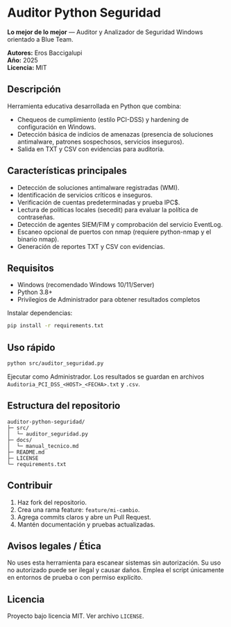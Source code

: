 # Auditor Python Seguridad

**Lo mejor de lo mejor** — Auditor y Analizador de Seguridad Windows orientado a Blue Team.

**Autores:** Eros Baccigalupi  
**Año:** 2025  
**Licencia:** MIT

## Descripción
Herramienta educativa desarrollada en Python que combina:
- Chequeos de cumplimiento (estilo PCI-DSS) y hardening de configuración en Windows.
- Detección básica de indicios de amenazas (presencia de soluciones antimalware, patrones sospechosos, servicios inseguros).
- Salida en TXT y CSV con evidencias para auditoría.

## Características principales
- Detección de soluciones antimalware registradas (WMI).
- Identificación de servicios críticos e inseguros.
- Verificación de cuentas predeterminadas y prueba IPC$.
- Lectura de políticas locales (secedit) para evaluar la política de contraseñas.
- Detección de agentes SIEM/FIM y comprobación del servicio EventLog.
- Escaneo opcional de puertos con nmap (requiere python-nmap y el binario nmap).
- Generación de reportes TXT y CSV con evidencias.

## Requisitos
- Windows (recomendado Windows 10/11/Server)  
- Python 3.8+  
- Privilegios de Administrador para obtener resultados completos

Instalar dependencias:
```bash
pip install -r requirements.txt
```

## Uso rápido
```bash
python src/auditor_seguridad.py
```
Ejecutar como Administrador. Los resultados se guardan en archivos `Auditoria_PCI_DSS_<HOST>_<FECHA>.txt` y `.csv`.

## Estructura del repositorio
```
auditor-python-seguridad/
├─ src/
│  └─ auditor_seguridad.py
├─ docs/
│  └─ manual_tecnico.md
├─ README.md
├─ LICENSE
└─ requirements.txt
```

## Contribuir
1. Haz fork del repositorio.
2. Crea una rama feature: `feature/mi-cambio`.
3. Agrega commits claros y abre un Pull Request.
4. Mantén documentación y pruebas actualizadas.

## Avisos legales / Ética
No uses esta herramienta para escanear sistemas sin autorización. Su uso no autorizado puede ser ilegal y causar daños. Emplea el script únicamente en entornos de prueba o con permiso explícito.

## Licencia
Proyecto bajo licencia MIT. Ver archivo `LICENSE`.
